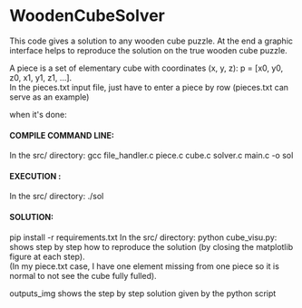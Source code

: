 # WoodenCubeSolver
This code gives a solution to any wooden cube puzzle. 
At the end a graphic interface helps to reproduce the solution on the true wooden cube puzzle.  

A piece is a set of elementary cube with coordinates (x, y, z): p = [x0, y0, z0, x1, y1, z1, ...].  
In the pieces.txt input file, just have to enter a piece by row
(pieces.txt can serve as an example)

when it's done:  

#### COMPILE COMMAND LINE:  
In the src/ directory:
gcc file_handler.c piece.c cube.c solver.c main.c -o sol

#### EXECUTION : 
In the src/ directory:
./sol

#### SOLUTION:   
pip install -r requirements.txt
In the src/ directory:
python cube_visu.py: shows step by step how to reproduce the solution (by closing the matplotlib figure at each step).  
(In my piece.txt case, I have one element missing from one piece so it is normal to not see the cube fully fulled).  

outputs_img shows the step by step solution given by the python script
